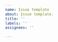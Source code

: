 ```yaml
---
name: Issue template
about: Issue template.
title: ''
labels: ''
assignees: ''

---
```


<!--
Questions can be asked on Discord: https://discord.gg/26Xjx23
If this is an issue specifically related to one game, please report it at https://github.com/Cxbx-Reloaded/game-compatibility
Any emulation/general issues like crashes when a controller is connected, or regressions across several titles can be reported here.
-->
